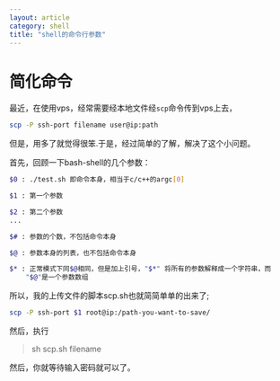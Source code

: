 ```yaml
---
layout: article
category: shell
title: "shell的命令行参数"
---
```


# 简化命令
最近，在使用vps，经常需要经本地文件经`scp`命令传到vps上去，

```bash
scp -P ssh-port filename user@ip:path
```

但是，用多了就觉得很笨.于是，经过简单的了解，解决了这个小问题。

首先，回顾一下bash-shell的几个参数：

```bash
$0 : ./test.sh 即命令本身，相当于c/c++的argc[0]

$1 : 第一个参数

$2 : 第二个参数
...

$# : 参数的个数，不包括命令本身

$@ : 参数本身的列表，也不包括命令本身

$* : 正常模式下同$@相同，但是加上引号，"$*" 将所有的参数解释成一个字符串，而
	"$@"是一个参数数组
```
所以，我的上传文件的脚本scp.sh也就简简单单的出来了;

```bash
scp -P ssh-port $1 root@ip:/path-you-want-to-save/
```
然后，执行

> sh scp.sh filename

然后，你就等待输入密码就可以了。
